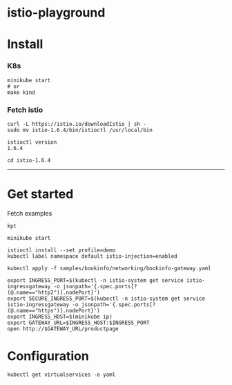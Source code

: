 istio-playground
===

# Install

### K8s

```
minikube start
# or
make kind
```

### Fetch istio

```
curl -L https://istio.io/downloadIstio | sh -
sudo mv istio-1.6.4/bin/istioctl /usr/local/bin

istioctl version
1.6.4

cd istio-1.6.4
```

---

# Get started

Fetch examples
```
kpt 
```

```
minikube start

istioctl install --set profile=demo
kubectl label namespace default istio-injection=enabled

kubectl apply -f samples/bookinfo/networking/bookinfo-gateway.yaml
```

```
export INGRESS_PORT=$(kubectl -n istio-system get service istio-ingressgateway -o jsonpath='{.spec.ports[?(@.name=="http2")].nodePort}')
export SECURE_INGRESS_PORT=$(kubectl -n istio-system get service istio-ingressgateway -o jsonpath='{.spec.ports[?(@.name=="https")].nodePort}')
export INGRESS_HOST=$(minikube ip)
export GATEWAY_URL=$INGRESS_HOST:$INGRESS_PORT
open http://$GATEWAY_URL/productpage
```

# Configuration

```
kubectl get virtualservices -o yaml

